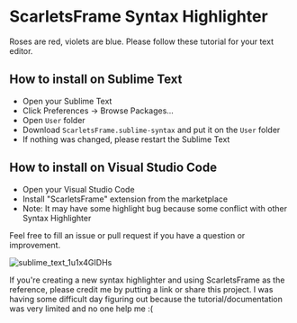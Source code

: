 # ScarletsFrame Syntax Highlighter
Roses are red, violets are blue. Please follow these tutorial for your text editor.

## How to install on Sublime Text
 - Open your Sublime Text
 - Click Preferences -> Browse Packages...
 - Open `User` folder
 - Download `ScarletsFrame.sublime-syntax` and put it on the `User` folder
 - If nothing was changed, please restart the Sublime Text

## How to install on Visual Studio Code
 - Open your Visual Studio Code
 - Install "ScarletsFrame" extension from the marketplace
 - Note: It may have some highlight bug because some conflict with other Syntax Highlighter

Feel free to fill an issue or pull request if you have a question or improvement.

![sublime_text_1u1x4GIDHs](https://user-images.githubusercontent.com/11073373/100576510-e1758200-3310-11eb-87ea-27f5beddfa21.png)

If you're creating a new syntax highlighter and using ScarletsFrame as the reference, please credit me by putting a link or share this project. I was having some difficult day figuring out because the tutorial/documentation was very limited and no one help me :(